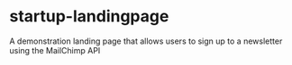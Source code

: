 # startup-landingpage

A demonstration landing page that allows users to sign up to a newsletter using the MailChimp API
